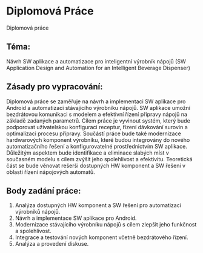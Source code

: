 # Diplomová Práce
Diplomová práce

## Téma:
Návrh SW aplikace a automatizace pro inteligentní výrobník nápojů (SW Application Design and Automation for an Intelligent Beverage Dispenser)

## Zásady pro vypracování:
Diplomová práce se zaměřuje na návrh a implementaci SW aplikace pro Android a automatizaci stávajícího výrobníku nápojů. SW aplikace umožní bezdrátovou komunikaci s modelem a efektivní řízení přípravy nápojů na základě zadaných parametrů. Cílem práce je vyvinout systém, který bude podporovat uživatelskou konfiguraci receptur, řízení dávkování surovin a optimalizaci procesu přípravy. Součástí práce bude také modernizace hardwarových komponent výrobníku, které budou integrovány do nového automatizačního řešení a konfigurovatelné prostřednictvím SW aplikace. Důležitým aspektem bude identifikace a eliminace slabých míst v současném modelu s cílem zvýšit jeho spolehlivost a efektivitu. Teoretická část se bude věnovat rešerši dostupných HW komponent a SW řešení v oblasti řízení nápojových automatů.

## Body zadání práce:
1.	Analýza dostupných HW komponent a SW řešení pro automatizaci výrobníků nápojů.
2.	Návrh a implementace SW aplikace pro Android.
3.	Modernizace stávajícího výrobníku nápojů s cílem zlepšit jeho funkčnost a spolehlivost.
4.	Integrace a testování nových komponent včetně bezdrátového řízení.
5.	Analýza a provedení diskuse.

